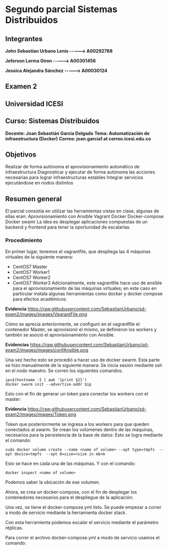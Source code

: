 # Segundo parcial Sistemas Distribuidos

## Integrantes

**John Sebastian Urbano Lenis -----> A00292788**

**Jeferson Lerma Giron -----> A00301456**

**Jessica Alejandra Sánchez -----> A00030124**


## Examen 2
## Universidad ICESI
## Curso: Sistemas Distribuidos
**Docente: Joan Sebastián Garcìa Delgado**
**Tema: Automatización de infraestructura (Docker)**
**Correo: joan.garcia1 at correo.icesi.edu.co**

## Objetivos

Realizar de forma autónoma el aprovisionamiento automático de infraestructura
Diagnosticar y ejecutar de forma autónoma las acciones necesarias para lograr infraestructuras estables
Integrar servicios ejecutándose en nodos distintos

## Resumen general


El parcial consistía en utilizar las herramientas vistas en clase, algunas de ellas eran:
Aprovisionamiento con Ansible
Vagrant
Docker
Docker-compose
Docker swamr
La idea es desplegar aplicaciones compuestas de un backend y frontend para tener la oportunidad de escalarlas.

### Procedimiento


En primer lugar, tenemos el vagrantfile, que despliega las 4 máquinas virtuales de la siguiente manera:
* CentOS7 Master
* CentOS7 Worker1
* CentOS7 Worker2
* CentOS7 Worker3
Adicionalmente, este vagrantfile hace uso de ansible para el aprovisionamiento de las máquinas virtuales; en este caso en particular instala algunas herramientas como docker y docker compose para efectos académicos:

**Evidencia**
https://raw.githubusercontent.com/SebastianUrbano/sd-exam2/images/images/VagrantFile.png

Cómo se aprecia anteriormente, se configuró en el vagrantfile el contenedor Master, se aprovisionó el mismo, se definieron los workers y también se asoció el aprovisionamiento con Ansible.

**Evidencias**
https://raw.githubusercontent.com/SebastianUrbano/sd-exam2/images/images/confAnsible.png


Una vez hecho esto se procedió a hacer uso de docker swarm. Esta parte se hizo manualmente de la siguiente manera:
Se inicia sesión mediante ssh en el nodo maestro. Se corren los siguientes comandos:

```
ip=$(hostname -I | awk '{print $2}')
docker swarm init --advertise-addr $ip
```

Esto con el fin de generar un token para conectar los workers con el master:

**Evidencia**
https://raw.githubusercontent.com/SebastianUrbano/sd-exam2/images/images/Token.png

Token que posteriormente se ingresa a los workers para que queden conectados al swarm.
Se crean los volúmenes dentro de las máquinas, necesarios para la persistencia de la base de datos:
Esto se logra mediante el comando:

```
sudo docker volume create --name <name of volume> --opt type=tmpfs  --opt device=tmpfs  --opt 0=size=<size in mb>m
```

Esto se hace en cada una de las máquinas. Y con el comando:

```
docker inspect <name of volume>
```
Podemos saber la ubicación de ese volumen.

Ahora, se crea un docker-compose, con el fin de desplegar los contenedores necesarios para el despliegue de la aplicación:

Una vez, se tiene el docker-compose.yml listo. Se puede empezar a correr a modo de servicio mediante la herramienta docker stack.

Con esta herramienta podemos escalar el servicio mediante el parámetro  réplicas.

Para correr el archivo docker-compose.yml a modo de servicio usamos el comando:
